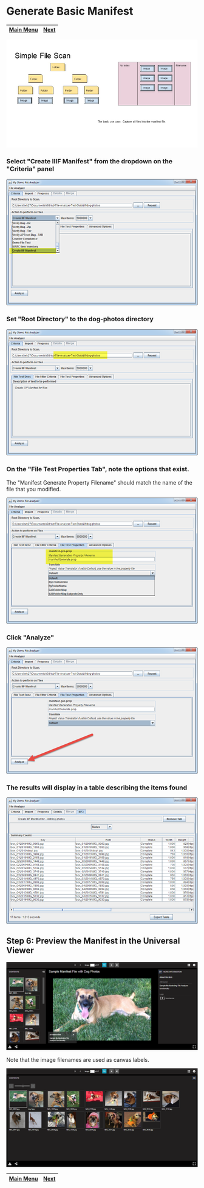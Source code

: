 # Generate Basic Manifest

[Main Menu](README.md) | [Next](demo2.md) 
------------------------- | ------------------------- 

![Basic Use Case](tutorial-screenshots/IIIFScenarios/Slide2.JPG)

### Select "Create IIIF Manifest" from the dropdown on the "Criteria" panel

![Screenshot](tutorial-screenshots/fa1.png)

### Set "Root Directory" to the dog-photos directory

![Screenshot](tutorial-screenshots/fa2.png)

### On the "File Test Properties Tab", note the options that exist. 
The "Manifest Generate Property Filename" should match the name of the file that you modified.

![Screenshot](tutorial-screenshots/fa3.png)

### Click "Analyze"

![Screenshot](tutorial-screenshots/fa4.png)

### The results will display in a table describing the items found

![Screenshot](tutorial-screenshots/fa5.png)

## Step 6: Preview the Manifest in the Universal Viewer

![Screenshot](tutorial-screenshots/uv1.png)

Note that the image filenames are used as canvas labels.

![Screenshot](tutorial-screenshots/uv1a.png)

[Main Menu](README.md) | [Next](demo2.md) 
------------------------- | ------------------------- 
